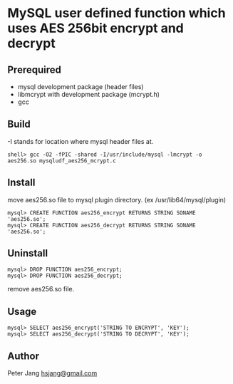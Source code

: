 MySQL user defined function which uses AES 256bit encrypt and decrypt
========

## Prerequired
* mysql development package (header files)
* libmcrypt with development package (mcrypt.h)
* gcc

## Build
-I stands for location where mysql header files at.

```
shell> gcc -O2 -fPIC -shared -I/usr/include/mysql -lmcrypt -o aes256.so mysqludf_aes256_mcrypt.c
```

## Install
move aes256.so file to mysql plugin directory. (ex /usr/lib64/mysql/plugin)

```
mysql> CREATE FUNCTION aes256_encrypt RETURNS STRING SONAME 'aes256.so';
mysql> CREATE FUNCTION aes256_decrypt RETURNS STRING SONAME 'aes256.so';
```

## Uninstall
```
mysql> DROP FUNCTION aes256_encrypt;
mysql> DROP FUNCTION aes256_decrypt;
```

remove aes256.so file.

## Usage
```
mysql> SELECT aes256_encrypt('STRING TO ENCRYPT', 'KEY');
mysql> SELECT aes256_decrypt('STRING TO DECRYPT', 'KEY');
```

## Author
Peter Jang <hsjang@gmail.com>
